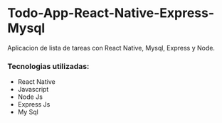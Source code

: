 # Todo-App-React-Native-Express-Mysql
Aplicacion de lista de tareas con React Native, Mysql, Express y Node.

### Tecnologias utilizadas:

- React Native
- Javascript
- Node Js
- Express Js
- My Sql
